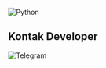 ![Python](https://telegra.ph/file/caeb5fdffef27acd787da.jpg)

## Kontak Developer 
![Telegram](https://telegra.ph/file/d77c23253463f4f11ee89.jpg)
